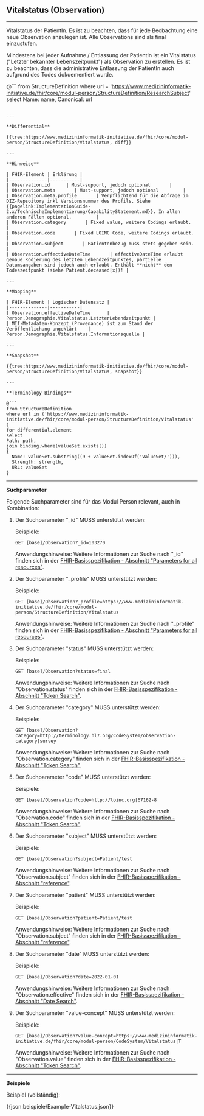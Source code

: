 ## Vitalstatus (Observation)

---

Vitalstatus der PatientIn. Es ist zu beachten, dass für jede Beobachtung eine neue Observation anzulegen ist. Alle Observations sind als final einzustufen.

Mindestens bei jeder Aufnahme / Entlassung der PatientIn ist ein Vitalstatus ("Letzter bekannter Lebenszeitpunkt") als Observation zu erstellen. Es ist zu beachten, dass die administrative Entlassung der PatientIn auch aufgrund des Todes dokuementiert wurde.  

@```
from StructureDefinition where url = 'https://www.medizininformatik-initiative.de/fhir/core/modul-person/StructureDefinition/ResearchSubject' select Name: name, Canonical: url
```

---

**Differential**

{{tree:https://www.medizininformatik-initiative.de/fhir/core/modul-person/StructureDefinition/Vitalstatus, diff}}

---

**Hinweise**

| FHIR-Element | Erklärung |
|--------------|-----------|
| Observation.id      | Must-support, jedoch optional       |
| Observation.meta       | Must-support, jedoch optional         |
| Observation.meta.profile       | Verpflichtend für die Abfrage im DIZ-Repsoitory inkl Versionsnummer des Profils. Siehe {{pagelink:ImplementationGuide-2.x/TechnischeImplementierung/CapabilityStatement.md}}. In allen anderen Fällen optional.         |
| Observation.category       | Fixed value, weitere Codings erlaubt.         |
| Observation.code       | Fixed LOINC Code, weitere Codings erlaubt.        |
| Observation.subject       | Patientenbezug muss stets gegeben sein.         |
| Observation.effectiveDateTime       | effectiveDateTime erlaubt genaue Kodierung des letzten Lebendzeitpunktes, partielle Datumsangaben sind jedoch auch erlaubt. Enthält **nicht** den Todeszeitpunkt (siehe Patient.deceased[x])! |

---

**Mapping**

| FHIR-Element | Logischer Datensatz |
|--------------|-----------|
| Observation.effectiveDateTime      | Person.Demographie.Vitalstatus.LetzterLebendzeitpunkt |
| MII-Metadaten-Konzept (Provenance) ist zum Stand der Veröffentlichung ungeklärt    | Person.Demographie.Vitalstatus.Informationsquelle |

---

**Snapshot**

{{tree:https://www.medizininformatik-initiative.de/fhir/core/modul-person/StructureDefinition/Vitalstatus, snapshot}}

---

**Terminology Bindings**

@```
from StructureDefinition
where url in ('https://www.medizininformatik-initiative.de/fhir/core/modul-person/StructureDefinition/Vitalstatus' )
for differential.element
select
Path: path,
join binding.where(valueSet.exists())
{
  Name: valueSet.substring((9 + valueSet.indexOf('ValueSet/'))),
  Strength: strength,
  URL: valueSet
}
```

---

**Suchparameter**

Folgende Suchparameter sind für das Modul Person relevant, auch in Kombination:

1. Der Suchparameter "_id" MUSS unterstützt werden:

    Beispiele:

    ```GET [base]/Observation?_id=103270```

    Anwendungshinweise: Weitere Informationen zur Suche nach "_id" finden sich in der [FHIR-Basisspezifikation - Abschnitt "Parameters for all resources"](http://hl7.org/fhir/R4/search.html#all).

1. Der Suchparameter "_profile" MUSS unterstützt werden:

    Beispiele:

    ```GET [base]/Observation?_profile=https://www.medizininformatik-initiative.de/fhir/core/modul-person/StructureDefinition/Vitalstatus```

    Anwendungshinweise: Weitere Informationen zur Suche nach "_profile" finden sich in der [FHIR-Basisspezifikation - Abschnitt "Parameters for all resources"](http://hl7.org/fhir/R4/search.html#all).

1. Der Suchparameter "status" MUSS unterstützt werden:

    Beispiele:

    ```GET [base]/Observation?status=final```

    Anwendungshinweise: Weitere Informationen zur Suche nach "Observation.status" finden sich in der [FHIR-Basisspezifikation - Abschnitt "Token Search"](http://hl7.org/fhir/R4/search.html#token).

1. Der Suchparameter "category" MUSS unterstützt werden:

    Beispiele:

    ```GET [base]/Observation?category=http://terminology.hl7.org/CodeSystem/observation-category|survey```

    Anwendungshinweise: Weitere Informationen zur Suche nach "Observation.category" finden sich in der [FHIR-Basisspezifikation - Abschnitt "Token Search"](http://hl7.org/fhir/R4/search.html#token).

1. Der Suchparameter "code" MUSS unterstützt werden:

    Beispiele:

    ```GET [base]/Observation?code=http://loinc.org|67162-8```

    Anwendungshinweise: Weitere Informationen zur Suche nach "Observation.code" finden sich in der [FHIR-Basisspezifikation - Abschnitt "Token Search"](http://hl7.org/fhir/R4/search.html#token).

1. Der Suchparameter "subject" MUSS unterstützt werden:

    Beispiele:

    ```GET [base]/Observation?subject=Patient/test```

    Anwendungshinweise: Weitere Informationen zur Suche nach "Observation.subject" finden sich in der [FHIR-Basisspezifikation - Abschnitt "reference"](http://hl7.org/fhir/R4/search.html#reference).

1. Der Suchparameter "patient" MUSS unterstützt werden:

    Beispiele:

    ```GET [base]/Observation?patient=Patient/test```

    Anwendungshinweise: Weitere Informationen zur Suche nach "Observation.subject" finden sich in der [FHIR-Basisspezifikation - Abschnitt "reference"](http://hl7.org/fhir/R4/search.html#reference).

1. Der Suchparameter "date" MUSS unterstützt werden:

    Beispiele:

    ```GET [base]/Observation?date=2022-01-01```

    Anwendungshinweise: Weitere Informationen zur Suche nach "Observation.effective" finden sich in der [FHIR-Basisspezifikation - Abschnitt "Date Search"](http://hl7.org/fhir/R4/search.html#date).

1. Der Suchparameter "value-concept" MUSS unterstützt werden:

    Beispiele:

    ```GET [base]/Observation?value-concept=https://www.medizininformatik-initiative.de/fhir/core/modul-person/CodeSystem/Vitalstatus|T```

    Anwendungshinweise: Weitere Informationen zur Suche nach "Observation.value" finden sich in der [FHIR-Basisspezifikation - Abschnitt "Token Search"](http://hl7.org/fhir/R4/search.html#token).

---

**Beispiele**

Beispiel (vollständig):

{{json:beispiele/Example-Vitalstatus.json}}